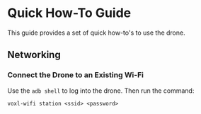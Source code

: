 Quick How-To Guide
===

This guide provides a set of quick how-to's to use the drone.

## Networking

### Connect the Drone to an Existing Wi-Fi

Use the `adb shell` to log into the drone. Then run the command:
```
voxl-wifi station <ssid> <password>
```
